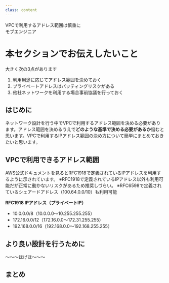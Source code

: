 ```yaml
---
class: content
---
```


<div class="doc-header">
  <div class="doc-title">VPCで利用するアドレス範囲は慎重に</div>
  <div class="doc-author">モブエンジニア</div>
</div>

# 本セクションでお伝えしたいこと

大きく次の3点があります

1. 利用用途に応じてアドレス範囲を決めておく
2. プライベートアドレスはバッティングリスクがある
3. 他社ネットワークを利用する場合事前協議を行っておく

## はじめに

ネットワーク設計を行う中でVPCで利用するアドレス範囲を決める必要があります。アドレス範囲を決めるうえで**どのような基準で決める必要があるか**悩むと思います。VPCで利用するIPアドレス範囲の決め方について簡単にまとめておきたいと思います。

## VPCで利用できるアドレス範囲

AWS公式ドキュメントを見るとRFC1918で定義されているIPアドレスを利用するように示されています。
※RFC1918で定義されているIPアドレス以外も利用可能だが正常に動かないリスクがあるため推奨しづらい。
※RFC6598で定義されているシェアードアドレス（100.64.0.0/10）も利用可能

**RFC1918 IPアドレス（プライベートIP）**
- 10.0.0.0/8（10.0.0.0～10.255.255.255）
- 172.16.0.0/12（172.16.0.0～172.31.255.255）
- 192.168.0.0/16（192.168.0.0～192.168.255.255）

## より良い設計を行うために

～～～ほげほ～～～

## まとめ
